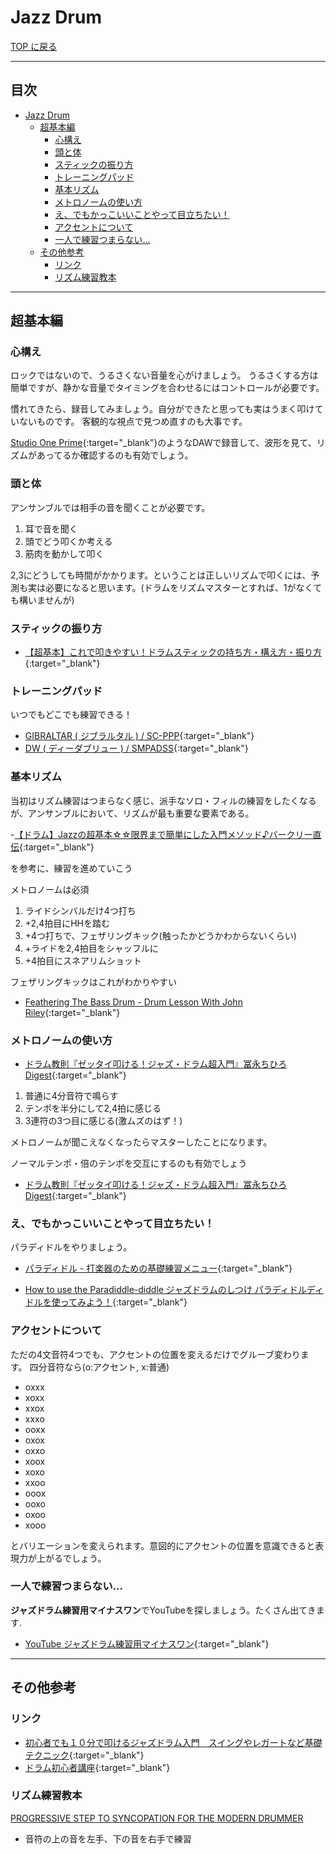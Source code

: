 # Jazz Drum

[TOP に戻る](./index.md)

---

## 目次<!-- omit in toc -->

- [Jazz Drum](#jazz-drum)
  - [超基本編](#超基本編)
    - [心構え](#心構え)
    - [頭と体](#頭と体)
    - [スティックの振り方](#スティックの振り方)
    - [トレーニングパッド](#トレーニングパッド)
    - [基本リズム](#基本リズム)
    - [メトロノームの使い方](#メトロノームの使い方)
    - [え、でもかっこいいことやって目立ちたい！](#えでもかっこいいことやって目立ちたい)
    - [アクセントについて](#アクセントについて)
    - [一人で練習つまらない...](#一人で練習つまらない)
  - [その他参考](#その他参考)
    - [リンク](#リンク)
    - [リズム練習教本](#リズム練習教本)

---
## 超基本編
### 心構え
ロックではないので、うるさくない音量を心がけましょう。
うるさくする方は簡単ですが、静かな音量でタイミングを合わせるにはコントロールが必要です。


慣れてきたら、録音してみましょう。自分ができたと思っても実はうまく叩けていないものです。
客観的な視点で見つめ直すのも大事です。

[Studio One Prime](https://www.mi7.co.jp/products/presonus/studioone/prime/){:target="_blank"}のようなDAWで録音して、波形を見て、リズムがあってるか確認するのも有効でしょう。

### 頭と体
アンサンブルでは相手の音を聞くことが必要です。
1. 耳で音を聞く
2. 頭でどう叩くか考える
3. 筋肉を動かして叩く

2,3にどうしても時間がかかります。ということは正しいリズムで叩くには、予測も実は必要になると思います。(ドラムをリズムマスターとすれば、1がなくても構いませんが)

### スティックの振り方
- [【超基本】これで叩きやすい！ドラムスティックの持ち方・構え方・振り方](https://www.youtube.com/watch?v=0tVuGNaPkRU){:target="_blank"}

### トレーニングパッド
いつでもどこでも練習できる！
- [GIBRALTAR ( ジブラルタル ) / SC-PPP](https://www.soundhouse.co.jp/products/detail/item/282428/){:target="_blank"}
- [DW ( ディーダブリュー ) / SMPADSS](https://www.soundhouse.co.jp/products/detail/item/128306/){:target="_blank"}

### 基本リズム
当初はリズム練習はつまらなく感じ、派手なソロ・フィルの練習をしたくなるが、アンサンブルにおいて、リズムが最も重要な要素である。

-[【ドラム】Jazzの超基本☆☆限界まで簡単にした入門メソッド♪バークリー直伝](https://www.youtube.com/watch?v=J8SFGqFvutk){:target="_blank"}

を参考に、練習を進めていこう

メトロノームは必須
1. ライドシンバルだけ4つ打ち
2. +2,4拍目にHHを踏む
3. +4つ打ちで、フェザリングキック(触ったかどうかわからないくらい)
4. +ライドを2,4拍目をシャッフルに
5. +4拍目にスネアリムショット

フェザリングキックはこれがわかりやすい
- [Feathering The Bass Drum - Drum Lesson With John Riley](https://www.youtube.com/watch?v=paldJR6FlK4){:target="_blank"}

### メトロノームの使い方
- [ドラム教則『ゼッタイ叩ける！ジャズ・ドラム超入門』冨永ちひろ Digest](https://www.youtube.com/watch?v=ynJg_DJVKvI&t=194s){:target="_blank"}


1. 普通に4分音符で鳴らす
2. テンポを半分にして2,4拍に感じる
3. 3連符の3つ目に感じる(激ムズのはず！)

メトロノームが聞こえなくなったらマスターしたことになります。

ノーマルテンポ・倍のテンポを交互にするのも有効でしょう
- [ドラム教則『ゼッタイ叩ける！ジャズ・ドラム超入門』冨永ちひろ Digest](https://www.youtube.com/watch?v=ynJg_DJVKvI&t=513s){:target="_blank"}

### え、でもかっこいいことやって目立ちたい！
パラディドルをやりましょう。
- [パラディドル - 打楽器のための基礎練習メニュー](http://drum-percussion.info/category141/entry777.html){:target="_blank"}

- [How to use the Paradiddle-diddle ジャズドラムのしつけ パラディドルディドルを使ってみよう！](https://www.youtube.com/watch?v=IQwBtXzPRco){:target="_blank"}

### アクセントについて
ただの4文音符4つでも、アクセントの位置を変えるだけでグルーブ変わります。
四分音符なら(o:アクセント, x:普通)
- oxxx
- xoxx
- xxox
- xxxo
- ooxx
- oxox
- oxxo
- xoox
- xoxo
- xxoo
- ooox
- ooxo
- oxoo
- xooo

とバリエーションを変えられます。意図的にアクセントの位置を意識できると表現力が上がるでしょう。

### 一人で練習つまらない...
**ジャズドラム練習用マイナスワン**でYouTubeを探しましょう。たくさん出てきます.
- [YouTube ジャズドラム練習用マイナスワン](https://www.youtube.com/results?search_query=%E3%82%B8%E3%83%A3%E3%82%BA%E3%83%89%E3%83%A9%E3%83%A0%E7%B7%B4%E7%BF%92%E7%94%A8%E3%83%9E%E3%82%A4%E3%83%8A%E3%82%B9%E3%83%AF%E3%83%B3){:target="_blank"}

---
## その他参考
### リンク
- [初心者でも１０分で叩けるジャズドラム入門　スイングやレガートなど基礎テクニック](https://www.youtube.com/watch?v=E65X2OBc6ns){:target="_blank"}
- [ドラム初心者講座](https://www.soundhouse.co.jp/howto/drum/){:target="_blank"}

### リズム練習教本
[PROGRESSIVE STEP TO SYNCOPATION FOR THE MODERN DRUMMER](https://egorshvets.nethouse.ru/static/doc/0000/0000/0063/63844.kpvp3nh6v2.pdf)

- 音符の上の音を左手、下の音を右手で練習
